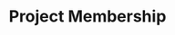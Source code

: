---
title: Project Membership
excerpt: ''
deprecated: false
hidden: false
metadata:
  title: ''
  description: ''
  robots: index
next:
  description: ''
---